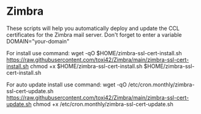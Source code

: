# Zimbra
These scripts will help you automatically deploy and update the CCL certificates for the Zimbra mail server.
Don't forget to enter a variable DOMAIN="your-domain" 

For install use command:
wget -qO $HOME/zimbra-ssl-cert-install.sh https://raw.githubusercontent.com/toxi42/Zimbra/main/zimbra-ssl-cert-install.sh
chmod +x $HOME/zimbra-ssl-cert-install.sh
$HOME/zimbra-ssl-cert-install.sh

For auto update install use command:
wget -qO /etc/cron.monthly/zimbra-ssl-cert-update.sh https://raw.githubusercontent.com/toxi42/Zimbra/main/zimbra-ssl-cert-update.sh
chmod +x /etc/cron.monthly/zimbra-ssl-cert-update.sh
